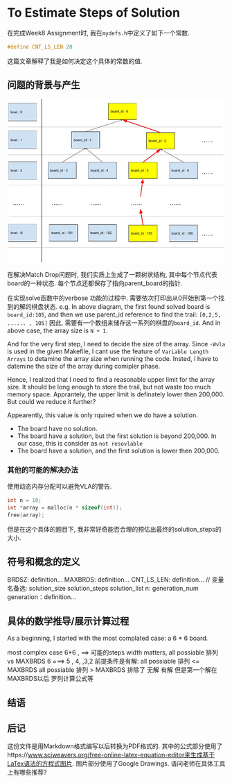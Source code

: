 # To Estimate Steps of Solution

在完成Week8 Assignment时, 我在`mydefs.h`中定义了如下一个常数.

```c
#define CNT_LS_LEN 20
```

这篇文章解释了我是如何决定这个具体的常数的值.

## 问题的背景与产生

![alt text](树状图_JPEG格式.jpg)

在解决Match Drop问题时, 我们实质上生成了一颗树状结构, 其中每个节点代表board的一种状态.
每个节点还都保存了指向parent_board的指针.

在实现solve函数中的verbose 功能的过程中. 需要依次打印出从0开始到第一个找到的解的棋盘状态.
e.g. In above diagram, the first found solved board is `board_id:105`, and then we use parent_id reference to find the trail: `[0,2,5, ...... , 105]`
因此, 需要有一个数组来储存这一系列的棋盘的`board_id`.
And in above case, the array size is `N + 1`.

And for the very first step, I need to decide the size of the array.
Since `-Wvla` is used in the given Makefile, I cant use the feature of `Variable Length Arrays` to detamine the array size when running the code.
Insted, I have to datemine the size of the array during comipler phase.

Hence, I realized that I need to find a reasonable upper limit for the array size.
It should be long enough to store the trail, but not waste too much memory space.
Apprantely, the upper limit is definately lower then 200,000.
But could we reduce it further?

Appearently, this value is only rquired when we do have a solution.

- The board have no solution.
- The board have a solution, but the first solution is beyond 200,000. In our case, this is consider as `not resovlable`
- The board have a solution, and the first solution is lower then 200,000.

### 其他的可能的解决办法

使用动态内存分配可以避免VLA的警告.

```c
int n = 10;
int *array = malloc(n * sizeof(int));
free(array);
```

但是在这个具体的题目下, 我非常好奇能否合理的预估出最终的solution_steps的大小.

## 符号和概念的定义

BRDSZ: definition…
MAXBRDS:  definition…
CNT_LS_LEN:  definition…        // 变量名备选: solution_size  solution_steps solution_list
n: generation_num
generation：definition…

## 具体的数学推导/展示计算过程

As a beginning, I started with the most complated case: a 6 * 6 board.



most complex case  6*6 ,   ==>   可能的steps
width matters,
all possiable 排列   vs   MAXBRDS
6 ===>  5  , 4, ,3,2
前提条件是有解:
all possiable 排列   <=  MAXBRDS
all possiable 排列   >   MAXBRDS
排除了
无解
有解 但是第一个解在MAXBRDS以后
罗列计算公式等

## 结语

## 后记

这份文件是用Markdown格式编写以后转换为PDF格式的.
其中的公式部分使用了https://www.sciweavers.org/free-online-latex-equation-editor来生成基于LaTex语法的方程式图片.
图片部分使用了Google Drawings.
请问老师在具体工具上有哪些推荐?
